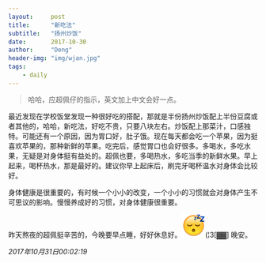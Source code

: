 ```yaml
---
layout:     post
title:      "新吃法"
subtitle:   "扬州炒饭"
date:       2017-10-30
author:     "Deng"
header-img: "img/wjan.jpg"
tags:
    - daily
---
```


> 哈哈，应超佩仔的指示，英文加上中文会好一点。


最近发现在学校饭堂发现一种很好吃的搭配，那就是半份扬州炒饭配上半份豆腐或者其他的，哈哈，新吃法，好吃不贵，只要八块左右。炒饭配上那菜汁，口感独特。可能还有一个原因，因为胃口好，肚子饿。现在每天都会吃一个苹果，因为挺喜欢苹果的，那种新鲜的苹果。吃完后，感觉胃口也会好很多。多喝水，多吃水果，无疑是对身体挺有益处的。超佩也要，多喝热水，多吃当季的新鲜水果。早上起来，喝杯热水，那是最好的。建议你早上起床后，刷完牙喝杯温水对身体会比较好。

身体健康是很重要的，有时候一个小小的改变，一个小小的习惯就会对身体产生不可思议的影响。慢慢养成好的习惯，对身体健康很重要。

昨天熬夜的超佩挺辛苦的，今晚要早点睡，好好休息好。![img](/img/11F910DD.jpg)(¦3[▓▓] 晚安。

*2017年10月31日00:02:19*





